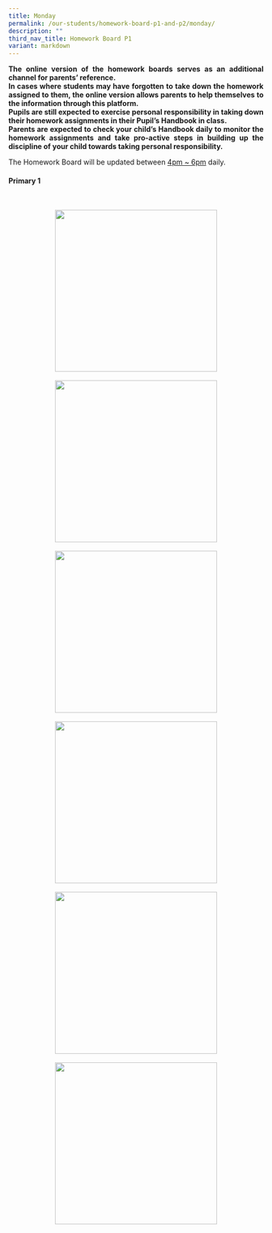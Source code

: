 ```yaml
---
title: Monday
permalink: /our-students/homework-board-p1-and-p2/monday/
description: ""
third_nav_title: Homework Board P1
variant: markdown
---
```

<p align="justify"><b>The online version of the homework boards serves as an additional channel for parents’ reference.<br>
In cases where students may have forgotten to take down the homework assigned to them, the online version allows parents to help themselves to the information through this platform.<br>
Pupils are still expected to exercise personal responsibility in taking down their homework assignments in their Pupil’s Handbook in class.<br>
Parents are expected to check your child’s Handbook daily to monitor the homework assignments and take pro-active steps in building up the discipline of your child towards taking personal responsibility.</b></p>
The Homework Board will be updated between <u>4pm ~ 6pm</u> daily. <br>

<h4> Primary 1</h4>
<p>&nbsp;</p><div style="clear: both; text-align: center;" class="separator"><a style="margin-left: 1em; margin-right: 1em;" href="https://blogger.googleusercontent.com/img/b/R29vZ2xl/AVvXsEhDGbhwOjyx2oF1rXF6-RcvZgM2pCwdyQmHUM4ca6gL_jlYFgFSy_Otd2jBvYNCFrZroeOcSB4-M2NhdE7_bvMXFoi97Ka8Wuk3MN8mcQ13rpGxcRmB1O4vgcJgeRCauxiJeevjkehbm4soSgbQiDUMOjbTWhfUbpcgc7nI893-PMWjbxljr79G82VpnY4/s1280/photo1711348653.jpeg"><img width="320" src="https://blogger.googleusercontent.com/img/b/R29vZ2xl/AVvXsEhDGbhwOjyx2oF1rXF6-RcvZgM2pCwdyQmHUM4ca6gL_jlYFgFSy_Otd2jBvYNCFrZroeOcSB4-M2NhdE7_bvMXFoi97Ka8Wuk3MN8mcQ13rpGxcRmB1O4vgcJgeRCauxiJeevjkehbm4soSgbQiDUMOjbTWhfUbpcgc7nI893-PMWjbxljr79G82VpnY4/s320/photo1711348653.jpeg" height="320" data-original-width="1280" data-original-height="1280" border="0"></a></div><br><div style="clear: both; text-align: center;" class="separator"><a style="margin-left: 1em; margin-right: 1em;" href="https://blogger.googleusercontent.com/img/b/R29vZ2xl/AVvXsEgS21fveFzrKwz8ddMqJcF4m178VLYUdgIM9DHLe0jB725dmBPyVcRxbcH5sP6Y-kITee6Noc73qFBlGL88weNJb4a5N7g2ZBmudz9sPaYIo4ilI_FX1aM-mTz3V3u7_xBJx3SqrXn4d_R2TYRKkILb1NDevWwPuB7_xxmKDBOfQKRmchFtGMoBOuA94DM/s1280/photo1711348653%20(5).jpeg"><img width="320" src="https://blogger.googleusercontent.com/img/b/R29vZ2xl/AVvXsEgS21fveFzrKwz8ddMqJcF4m178VLYUdgIM9DHLe0jB725dmBPyVcRxbcH5sP6Y-kITee6Noc73qFBlGL88weNJb4a5N7g2ZBmudz9sPaYIo4ilI_FX1aM-mTz3V3u7_xBJx3SqrXn4d_R2TYRKkILb1NDevWwPuB7_xxmKDBOfQKRmchFtGMoBOuA94DM/s320/photo1711348653%20(5).jpeg" height="320" data-original-width="1280" data-original-height="1280" border="0"></a></div><br><div style="clear: both; text-align: center;" class="separator"><a style="margin-left: 1em; margin-right: 1em;" href="https://blogger.googleusercontent.com/img/b/R29vZ2xl/AVvXsEgWFs84KfMCJMJPT-xBm1N5eyu9NhOdcasAyKRHSYXQrjDtTMeJJN77256KzveoObaezfNKiWJkk7D-9k3XJ3bYmxizMXddYo7L1RYhB-Xk_yt6wzBVnOVbsNZaMIa2SGS_qA4Q0m7FdefcmboH_jYqFqmxCLiEkri-EA2HAdYY37yDUlTEKzPiAUD8cAQ/s1280/photo1711348653%20(4).jpeg"><img width="320" src="https://blogger.googleusercontent.com/img/b/R29vZ2xl/AVvXsEgWFs84KfMCJMJPT-xBm1N5eyu9NhOdcasAyKRHSYXQrjDtTMeJJN77256KzveoObaezfNKiWJkk7D-9k3XJ3bYmxizMXddYo7L1RYhB-Xk_yt6wzBVnOVbsNZaMIa2SGS_qA4Q0m7FdefcmboH_jYqFqmxCLiEkri-EA2HAdYY37yDUlTEKzPiAUD8cAQ/s320/photo1711348653%20(4).jpeg" height="320" data-original-width="1280" data-original-height="1280" border="0"></a></div><br><div style="clear: both; text-align: center;" class="separator"><a style="margin-left: 1em; margin-right: 1em;" href="https://blogger.googleusercontent.com/img/b/R29vZ2xl/AVvXsEjyj3sqDWwOPQ72bBtsjNnU_vO3exB6B_BX13xuokpAClStpcXDpt0t0yhJzJCSAciATOrhlbFuwVfCu4K6X1l0kDh9j9BB5o-9NZj4aBJJPKrlWk-kJbO_gAbtZZ2bueCdCoiYAWDdekx-B0m7EDL9jCA6Yfp69H2u2KsKUntFDUxinrBt-ICSOCYXdrs/s1280/photo1711348653%20(3).jpeg"><img width="320" src="https://blogger.googleusercontent.com/img/b/R29vZ2xl/AVvXsEjyj3sqDWwOPQ72bBtsjNnU_vO3exB6B_BX13xuokpAClStpcXDpt0t0yhJzJCSAciATOrhlbFuwVfCu4K6X1l0kDh9j9BB5o-9NZj4aBJJPKrlWk-kJbO_gAbtZZ2bueCdCoiYAWDdekx-B0m7EDL9jCA6Yfp69H2u2KsKUntFDUxinrBt-ICSOCYXdrs/s320/photo1711348653%20(3).jpeg" height="320" data-original-width="1280" data-original-height="1280" border="0"></a></div><br><div style="clear: both; text-align: center;" class="separator"><a style="margin-left: 1em; margin-right: 1em;" href="https://blogger.googleusercontent.com/img/b/R29vZ2xl/AVvXsEibYV2k15kEnCxngxuG_XqF1NlzCICv448yVaCa8Ka98YRUtghTM2OcfAwJ3PyE8v1hSRk5aTYrk7cgyKOUYDzwXqkPJV-p4IidATpE7RAbR61Yma2S-_LctgO27fLQX8U-R58DkA9QKzMbeiDWK5V1DIvRnz_vm-EmTwgGQouJAXwIhbqgDUO09cS2FHA/s1280/photo1711348653%20(2).jpeg"><img width="320" src="https://blogger.googleusercontent.com/img/b/R29vZ2xl/AVvXsEibYV2k15kEnCxngxuG_XqF1NlzCICv448yVaCa8Ka98YRUtghTM2OcfAwJ3PyE8v1hSRk5aTYrk7cgyKOUYDzwXqkPJV-p4IidATpE7RAbR61Yma2S-_LctgO27fLQX8U-R58DkA9QKzMbeiDWK5V1DIvRnz_vm-EmTwgGQouJAXwIhbqgDUO09cS2FHA/s320/photo1711348653%20(2).jpeg" height="320" data-original-width="1280" data-original-height="1280" border="0"></a></div><br><div style="clear: both; text-align: center;" class="separator"><a style="margin-left: 1em; margin-right: 1em;" href="https://blogger.googleusercontent.com/img/b/R29vZ2xl/AVvXsEgkYq5V4PscXn_2dZrT6jiolykrpoD8lphsJD9RnAdlCGueruLeHnFQzmXhW6C8jdkoAt31weKqdTN9rewgualW3B-89xwuC-Pds965VRubXRG8IPAQcLIRto1FkASl8oXi9DXdhJ2Gijj5gJR2nke-xy0j7lc7lgDuHF-Qt1gqwuBmHdZybpocSrLgYZ0/s1280/photo1711348653%20(1).jpeg"><img width="320" src="https://blogger.googleusercontent.com/img/b/R29vZ2xl/AVvXsEgkYq5V4PscXn_2dZrT6jiolykrpoD8lphsJD9RnAdlCGueruLeHnFQzmXhW6C8jdkoAt31weKqdTN9rewgualW3B-89xwuC-Pds965VRubXRG8IPAQcLIRto1FkASl8oXi9DXdhJ2Gijj5gJR2nke-xy0j7lc7lgDuHF-Qt1gqwuBmHdZybpocSrLgYZ0/s320/photo1711348653%20(1).jpeg" height="320" data-original-width="1280" data-original-height="1280" border="0"></a></div><br><p></p>